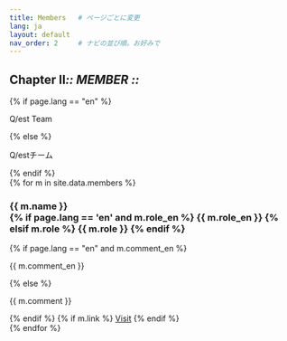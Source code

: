 ```yaml
---
title: Members   # ページごとに変更
lang: ja
layout: default
nav_order: 2     # ナビの並び順。お好みで
---
```


<section class="hero" data-reveal>
  <div class="container">
    <h1 class="chapter glitch" data-shadow="Chapter II :: MEMBER ::">
    <span>Chapter&nbsp;II</span><em>:: MEMBER ::</em>
    </h1>
  </div>
  {% if page.lang == "en" %}
    <p class="lead">Q/est Team</p>
  {% else %}
    <p class="lead">Q/estチーム</p>
  {% endif %}
  <!-- 必要ならボタンや追加要素も配置可能 -->
</section>
<div class="cards">
  {% for m in site.data.members %}
  <div class="card" data-reveal>
    <img src="{{ '/assets/img/members/' | append: m.photo | relative_url }}" alt="">
    <h3>
      {{ m.name }}<br>
      {% if page.lang == 'en' and m.role_en %}
        <span class="member-role">{{ m.role_en }}</span>
      {% elsif m.role %}
        <span class="member-role">{{ m.role }}</span>
      {% endif %}
    </h3>
    {% if page.lang == "en" and m.comment_en %}
      <p>{{ m.comment_en }}</p>
    {% else %}
      <p>{{ m.comment }}</p>
    {% endif %}
    {% if m.link %}
      <a href="{{ m.link }}" class="btn-quest" target="_blank">Visit</a>
    {% endif %}
  </div>
  {% endfor %}
</div>